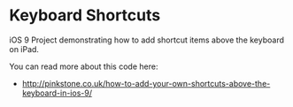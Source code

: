 # Keyboard Shortcuts
iOS 9 Project demonstrating how to add shortcut items above the keyboard on iPad.

You can read more about this code here: 
 - http://pinkstone.co.uk/how-to-add-your-own-shortcuts-above-the-keyboard-in-ios-9/
